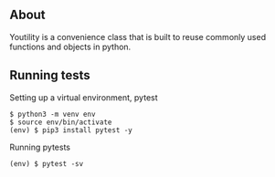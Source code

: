 ## About
Youtility is a convenience class that is built to reuse commonly used functions and objects in python.

## Running tests
Setting up a virtual environment, pytest
```shell
$ python3 -m venv env
$ source env/bin/activate
(env) $ pip3 install pytest -y
```
Running pytests
```shell
(env) $ pytest -sv
```